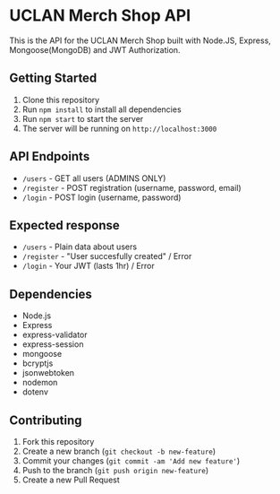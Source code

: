 # UCLAN Merch Shop API

This is the API for the UCLAN Merch Shop built with Node.JS, Express, Mongoose(MongoDB) and JWT Authorization.

## Getting Started

1. Clone this repository
2. Run `npm install` to install all dependencies
3. Run `npm start` to start the server
4. The server will be running on `http://localhost:3000`

## API Endpoints

- `/users` - GET all users (ADMINS ONLY)
- `/register` - POST registration (username, password, email)
- `/login` - POST login (username, password)

## Expected response

- `/users` - Plain data about users
- `/register` - "User succesfully created" / Error
- `/login` - Your JWT (lasts 1hr) / Error

## Dependencies

- Node.js
- Express
- express-validator
- express-session
- mongoose
- bcryptjs
- jsonwebtoken
- nodemon
- dotenv

## Contributing

1. Fork this repository
2. Create a new branch (`git checkout -b new-feature`)
3. Commit your changes (`git commit -am 'Add new feature'`)
4. Push to the branch (`git push origin new-feature`)
5. Create a new Pull Request
